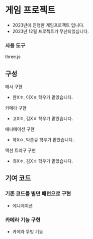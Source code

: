 # 게임 프로젝트
- 2023년에 진행한 게임프로젝트 입니다.
- 2023년 12월 프로젝트가 무산되었십니다.
### 사용 도구

three.js


## 구성

메시 구현

- 한Xㅎ, 이Xㅎ 학우가 맡았습니다.

카메라 구현

- 고Xㅎ, 김Xㅎ 학우가 맡았습니다.

애니메이션 구현

- 하Xㅇ, 박준규 학우가 맡았습니다.

액션 트리구 구현

- 최Xㅎ, 김Xㅇ 학우가 맡았습니다.


## 기여 코드
### 기존 코드를 빌던 패턴으로 구현
- 에니메이션


### 카메라 기능 구현
- 카메라 무빙 기능

